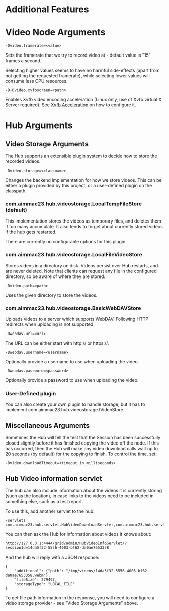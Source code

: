 Additional Features
===================

# Video Node Arguments

    -Dvideo.framerate=<value>

Sets the framerate that we try to record video at - default value is "15" frames a second.

Selecting higher values seems to have no harmful side-effects (apart from not getting the requested framerate), while selecting lower values will consume less CPU resources.


    -D-Dvideo.xvfbscreen=<path>
    
Enables Xvfb video encoding acceleration (Linux only, use of Xvfb virtual X Server required). See [Xvfb Acceleration](XVFB_ACCELERATION.md) on how to configure it.

# Hub Arguments

## Video Storage Arguments

The Hub supports an extensible plugin system to decide how to store the recorded videos.

    -Dvideo.storage=<classname>

Changes the backend implementation for how we store videos. This can be either a plugin provided by this project, or a user-defined plugin on the classpath.

### com.aimmac23.hub.videostorage.LocalTempFileStore (default)

This implementation stores the videos as temporary files, and deletes them if too many accumulate. It also tends to forget about currently stored videos if the hub gets restarted.

There are currently no configurable options for this plugin.

### com.aimmac23.hub.videostorage.LocalFileVideoStore

Stores videos in a directory on disk. Videos persist over Hub restarts, and are never deleted. Note that clients can request any file in the configured directory, so be aware of where they are stored.

    -Dvideo.path=<path>
    
Uses the given directory to store the videos.

### com.aimmac23.hub.videostorage.BasicWebDAVStore

Uploads videos to a server which supports WebDAV. Following HTTP redirects when uploading is not supported.

    -Dwebdav.url=<url>
    
The URL can be either start with http:// or https://.

    -Dwebdav.username=<username>
    
Optionally provide a username to use when uploading the video.

    -Dwebdav.password=<password>
    
Optionally provide a password to use when uploading the video.

### User-Defined plugin

You can also create your own plugin to handle storage, but it has to implement com.aimmac23.hub.videostorage.IVideoStore.

## Miscellaneous Arguments

Sometimes the Hub will tell the test that the Session has been successfully closed slightly before it has finished copying the video off the node. If this has occurred, then the Hub will make any video download calls wait up to 20 seconds (by default) for the copying to finish. To control the time, set:

    -Dvideo.downloadTimeout=<timeout_in_milliseconds>

## Hub Video information servlet

The hub can also include information about the videos it is currently storing (such as the location), in case links to the videos need to be included in something else, such as a test report.

To use this, add another servlet to the hub:

    -servlets com.aimmac23.hub.servlet.HubVideoDownloadServlet,com.aimmac23.hub.servlet.HubVideoInfoServlet
    
You can then ask the Hub for information about videos it knows about:

    http://127.0.0.1:4444/grid/admin/HubVideoInfoServlet/?sessionId=14da5f32-5556-4003-bf62-da0ae7653358
    
And the hub will reply with a JSON response:

    {
        "additional": {"path": "/tmp/videos/14da5f32-5556-4003-bf62-da0ae7653358.webm"},
        "fileSize": 279497,
        "storageType": "LOCAL_FILE"
    }
    
To get file path information in the response, you will need to configure a video storage provider - see "Video Storage Arguments" above.
